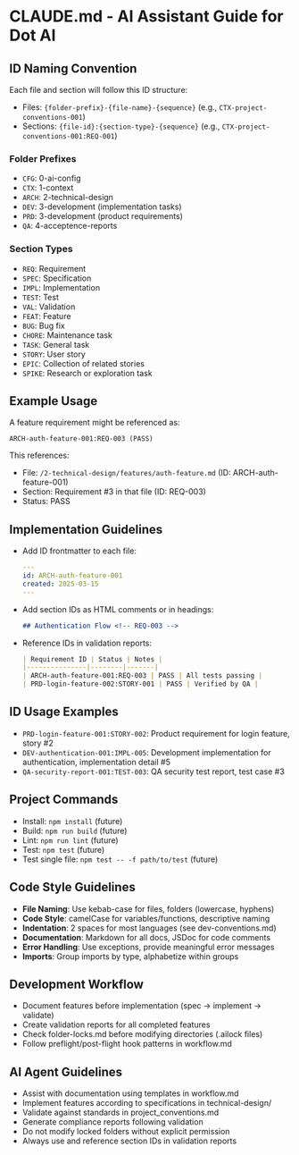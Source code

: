 # CLAUDE.md - AI Assistant Guide for Dot AI

## ID Naming Convention
Each file and section will follow this ID structure:
- Files: `{folder-prefix}-{file-name}-{sequence}` (e.g., `CTX-project-conventions-001`)
- Sections: `{file-id}:{section-type}-{sequence}` (e.g., `CTX-project-conventions-001:REQ-001`)

### Folder Prefixes
- `CFG`: 0-ai-config
- `CTX`: 1-context
- `ARCH`: 2-technical-design
- `DEV`: 3-development (implementation tasks)
- `PRD`: 3-development (product requirements)
- `QA`: 4-acceptence-reports

### Section Types
- `REQ`: Requirement
- `SPEC`: Specification
- `IMPL`: Implementation
- `TEST`: Test
- `VAL`: Validation
- `FEAT`: Feature
- `BUG`: Bug fix
- `CHORE`: Maintenance task
- `TASK`: General task
- `STORY`: User story
- `EPIC`: Collection of related stories
- `SPIKE`: Research or exploration task

## Example Usage
A feature requirement might be referenced as:
```
ARCH-auth-feature-001:REQ-003 (PASS)
```

This references:
- File: `/2-technical-design/features/auth-feature.md` (ID: ARCH-auth-feature-001)
- Section: Requirement #3 in that file (ID: REQ-003)
- Status: PASS

## Implementation Guidelines
- Add ID frontmatter to each file:
  ```yaml
  ---
  id: ARCH-auth-feature-001
  created: 2025-03-15
  ---
  ```
- Add section IDs as HTML comments or in headings:
  ```markdown
  ## Authentication Flow <!-- REQ-003 -->
  ```
- Reference IDs in validation reports:
  ```markdown
  | Requirement ID | Status | Notes |
  |---------------|--------|-------|
  | ARCH-auth-feature-001:REQ-003 | PASS | All tests passing |
  | PRD-login-feature-002:STORY-001 | PASS | Verified by QA |
  ```

## ID Usage Examples
- `PRD-login-feature-001:STORY-002`: Product requirement for login feature, story #2
- `DEV-authentication-001:IMPL-005`: Development implementation for authentication, implementation detail #5
- `QA-security-report-001:TEST-003`: QA security test report, test case #3

## Project Commands
- Install: `npm install` (future)
- Build: `npm run build` (future) 
- Lint: `npm run lint` (future)
- Test: `npm test` (future)
- Test single file: `npm test -- -f path/to/test` (future)

## Code Style Guidelines
- **File Naming**: Use kebab-case for files, folders (lowercase, hyphens)
- **Code Style**: camelCase for variables/functions, descriptive naming
- **Indentation**: 2 spaces for most languages (see dev-conventions.md)
- **Documentation**: Markdown for all docs, JSDoc for code comments
- **Error Handling**: Use exceptions, provide meaningful error messages
- **Imports**: Group imports by type, alphabetize within groups

## Development Workflow
- Document features before implementation (spec → implement → validate)
- Create validation reports for all completed features
- Check folder-locks.md before modifying directories (.ailock files)
- Follow preflight/post-flight hook patterns in workflow.md

## AI Agent Guidelines
- Assist with documentation using templates in workflow.md
- Implement features according to specifications in technical-design/
- Validate against standards in project_conventions.md
- Generate compliance reports following validation
- Do not modify locked folders without explicit permission
- Always use and reference section IDs in validation reports